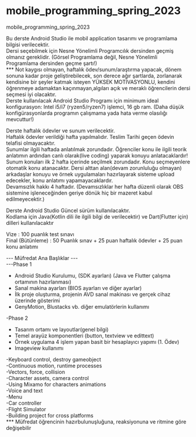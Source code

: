 # mobile_programming_spring_2023
mobile_programming_spring_2023

Bu derste Android Studio ile mobil application tasarımı ve programlama bilgisi verilecektir.<br>
Dersi seçebilmek için Nesne Yönelimli Programcılık dersinden geçmiş olmanız gereklidir. (Görsel Programlama değil, Nesne Yönelimli Programlama dersinden geçme şartı!)<br>
*** Not kaygısı olmayan, haftalık ödev/sunum/araştırma yapacak, dönem sonuna kadar proje geliştirebilecek, son derece ağır şartlarda, zorlanarak kendisine bir şeyler katmak isteyen YÜKSEK MOTİVASYONLU, kendini öğrenmeye adamaktan kaçınmayan,algıları açık ve meraklı öğrencilerin dersi seçmesi iyi olacaktır.<br> 
Derste kullanılacak Android Studio Programı için minimum ideal konfigurasyon: Intel i5/i7 (ryzen5/ryzen7) işlemci, 16 gb ram. (Daha düşük konfigürasyonlarda programın çalışmama yada hata verme olasılığı mevcuttur!)<br>

Derste haftalık ödevler ve sunum verilecektir.<br>
Haftalık ödevler verildiği hafta yapılmalıdır. Teslim Tarihi geçen ödevin telafisi olmayacaktır.<br>
Sunumlar ilgili haftada anlatılmak zorundadır. Öğrenciler konu ile ilgili teorik anlatımın ardından canlı olarak(live coding) yaparak konuyu anlatacaklardır! Sunum konuları ilk 2 hafta içerinde seçilmek zorundadır. Konu seçmeyenlere otomatik konu atanacaktır. Dersi alttan alan(devam zorunluluğu olmayan) arkadaşlar konuyu ve örnek uygulamaları hazırlayarak sisteme upload edecekler, konu anlatımı yapamayacaklardır.<br>
Devamsızlık hakkı 4 haftadır. (Devamsızlıklar her hafta düzenli olarak OBS sistemine işleneceğinden geriye dönük hiç bir mazeret kabul edilmeyecektir.)<br>

Derste Android Studio Güncel sürüm kullanılacaktır. <br>
Kodlama için Java(Kotlin dili ile ilgili bilgi de verilecektir) ve Dart(Flutter için) dilleri kullanılacaktır<br>

Vize : 100 puanlık test sınavı<br>
Final (Bütünleme) : 50 Puanlık sınav + 25 puan haftalık ödevler + 25 puan konu anlatımı<br>

--- Müfredat Ana Başlıklar ---<br>
---Phase 1<br>
* Android Studio Kurulumu, (SDK ayarları) (Java ve Flutter çalışma ortamının hazırlanması)<br>
* Sanal makina ayarları (BIOS ayarları ve diğer ayarlar)<br>
* İlk proje oluşturma, projenin AVD sanal makinası ve gerçek cihaz üzerinde gösterimi<br>
* GenyMotion, Blustacks vb. diğer emulatörlerin kullanımı<br>

-Phase 2<br>
* Tasarım ortamı ve layoutlar(genel bilgi)<br>
* Temel arayüz komponentleri (button, textview ve edittext)<br>
* Örnek uygulama 4 işlem yapan basit bir hesaplayıcı yapımı (1. Ödev)<br>
* Imageview kullanımı<br>

-Keyboard control, destroy gameobject<br>
-Continuous motion, runtime processes<br>
-Vectors, force, collision<br>
-Character assets, camera control<br>
-Using Mixamo for characters animations<br>
-Voice and text<br>
-Menu<br>
-Car controller<br>
-Flight Simulator<br>
-Building project for cross platforms<br>
*** Müfredat öğrencinin hazırbulunuşluğuna, reaksiyonuna ve ritmine göre değişebilir
